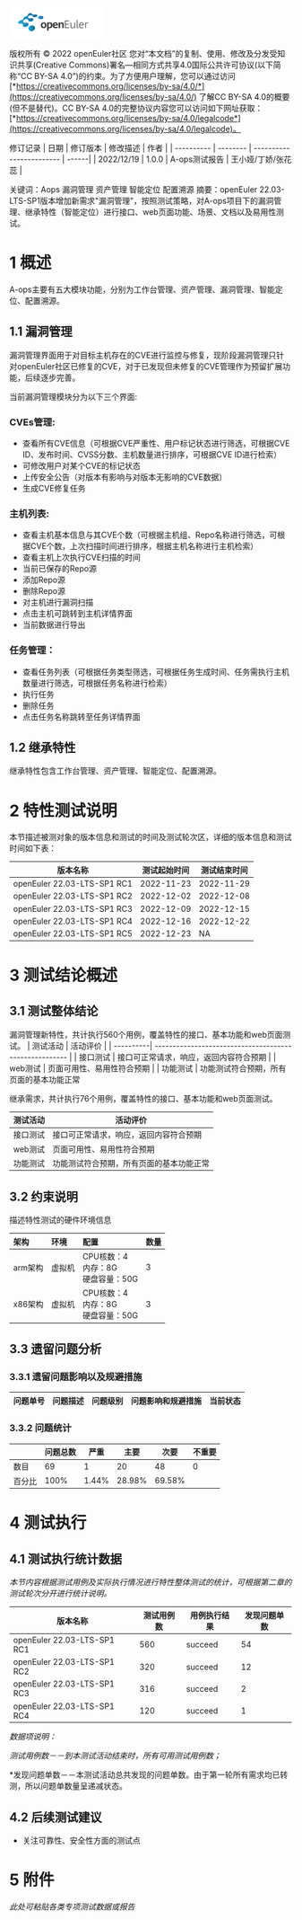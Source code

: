 ![openEuler ico](../../images/openEuler.png)

版权所有 © 2022  openEuler社区
 您对“本文档”的复制、使用、修改及分发受知识共享(Creative Commons)署名—相同方式共享4.0国际公共许可协议(以下简称“CC BY-SA 4.0”)的约束。为了方便用户理解，您可以通过访问[*https://creativecommons.org/licenses/by-sa/4.0/*](https://creativecommons.org/licenses/by-sa/4.0/) 了解CC BY-SA 4.0的概要 (但不是替代)。CC BY-SA 4.0的完整协议内容您可以访问如下网址获取：[*https://creativecommons.org/licenses/by-sa/4.0/legalcode*](https://creativecommons.org/licenses/by-sa/4.0/legalcode)。

修订记录
| 日期        | 修订版本    | 修改描述                        | 作者   |
| ---------- |  --------  | ------------------------       | ------|
| 2022/12/19 |   1.0.0    | A-ops测试报告 | 王小娅/丁娇/张花蕊 |

关键词：Aops 漏洞管理 资产管理 智能定位 配置溯源
摘要：openEuler 22.03-LTS-SP1版本增加新需求"漏洞管理"，按照测试策略，对A-ops项目下的漏洞管理、继承特性（智能定位）进行接口、web页面功能、场景、文档以及易用性测试。


# 1   概述
A-ops主要有五大模块功能，分别为工作台管理、资产管理、漏洞管理、智能定位、配置溯源。
## 1.1 漏洞管理
   漏洞管理界面用于对目标主机存在的CVE进行监控与修复，现阶段漏洞管理只针对openEuler社区已修复的CVE，对于已发现但未修复的CVE管理作为预留扩展功能，后续逐步完善。

当前漏洞管理模块分为以下三个界面:

### CVEs管理:

- 查看所有CVE信息（可根据CVE严重性、用户标记状态进行筛选，可根据CVE ID、发布时间、CVSS分数、主机数量进行排序，可根据CVE ID进行检索）
- 可修改用户对某个CVE的标记状态
- 上传安全公告（对版本有影响与对版本无影响的CVE数据）
- 生成CVE修复任务

### 主机列表:

 - 查看主机基本信息与其CVE个数（可根据主机组、Repo名称进行筛选，可根据CVE个数，上次扫描时间进行排序，根据主机名称进行主机检索）
 - 查看主机上次执行CVE扫描的时间
 - 当前已保存的Repo源
 - 添加Repo源
- 删除Repo源
- 对主机进行漏洞扫描
- 点击主机可跳转到主机详情界面
- 当前数据进行导出

### 任务管理：

- 查看任务列表（可根据任务类型筛选，可根据任务生成时间、任务需执行主机数量进行筛选，可根据任务名称进行检索）
- 执行任务
- 删除任务
- 点击任务名称跳转至任务详情界面


## 1.2 继承特性

继承特性包含工作台管理、资产管理、智能定位、配置溯源。

# 2   特性测试说明

本节描述被测对象的版本信息和测试的时间及测试轮次区，详细的版本信息和测试时间如下表：

| 版本名称             | 测试起始时间   | 测试结束时间   |
| ------------------- | ------------ | ------------ |
| openEuler 22.03-LTS-SP1 RC1  | 2022-11-23 | 2022-11-29 |
| openEuler 22.03-LTS-SP1 RC2  | 2022-12-02 | 2022-12-08 |
| openEuler 22.03-LTS-SP1 RC3  | 2022-12-09 | 2022-12-15 |
| openEuler 22.03-LTS-SP1 RC4  | 2022-12-16 | 2022-12-22 |
| openEuler 22.03-LTS-SP1 RC5  | 2022-12-23 | NA |


# 3   测试结论概述

##  3.1 测试整体结论

漏洞管理新特性，共计执行560个用例，覆盖特性的接口、基本功能和web页面测试。
| 测试活动    | 活动评价                                               |
| ----------| ------------------------------------------------------ |
| 接口测试   | 接口可正常请求，响应，返回内容符合预期            |
| web测试 | 页面可用性、易用性符合预期 |
| 功能测试   | 功能测试符合预期，所有页面的基本功能正常


继承需求，共计执行76个用例，覆盖特性的接口、基本功能和web页面测试。

| 测试活动    | 活动评价                                               |
| ----------| ------------------------------------------------------ |
| 接口测试   | 接口可正常请求，响应，返回内容符合预期            |
| web测试 | 页面可用性、易用性符合预期 |
| 功能测试   | 功能测试符合预期，所有页面的基本功能正常                        |


##  3.2 约束说明

描述特性测试的硬件环境信息

| 架构    | 环境   | 配置                                 | 数量 |
|:-------|:------|:-------------------------------------|:----|
| arm架构 | 虚拟机 | CPU核数：4<br>内存：8G<br>硬盘容量：50G | 3   |
| x86架构 | 虚拟机 | CPU核数：4<br>内存：8G<br>硬盘容量：50G | 3   |


## 3.3 遗留问题分析

### 3.3.1 遗留问题影响以及规避措施

| 问题单号 | 问题描述 | 问题级别 | 问题影响和规避措施 | 当前状态 |
| -------- | -------- | -------- | ------------------ | -------- |


### 3.3.2 问题统计

|        | 问题总数 | 严重 | 主要 | 次要 | 不重要 |
| ------ | -------- | ---- | ---- | ---- | ------ |
| 数目   |   69       |   1   |  20  |  48    |  0   |
| 百分比 |    100%   |1.44% | 28.98% | 69.58%      |  |

# 4   测试执行

##  4.1 测试执行统计数据

*本节内容根据测试用例及实际执行情况进行特性整体测试的统计，可根据第二章的测试轮次分开进行统计说明。*

| 版本名称             | 测试用例数  | 用例执行结果 | 发现问题单数 |
| ------------------- | --------- | ---------- | ---------- |
| openEuler 22.03-LTS-SP1 RC1 | 560        | succeed     | 54         |
| openEuler 22.03-LTS-SP1 RC2 | 320        | succeed     | 12         |
| openEuler 22.03-LTS-SP1 RC3 | 316        | succeed     | 2         |
| openEuler 22.03-LTS-SP1 RC4 | 120       | succeed     | 1         |

*数据项说明：*

*测试用例数－－到本测试活动结束时，所有可用测试用例数；*

*发现问题单数－－本测试活动总共发现的问题单数。由于第一轮所有需求均已转测，所以问题单数量呈递减状态。

## 4.2   后续测试建议

- 关注可靠性、安全性方面的测试点


# 5     附件

*此处可粘贴各类专项测试数据或报告*


